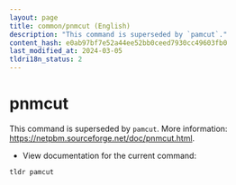 ```yaml
---
layout: page
title: common/pnmcut (English)
description: "This command is superseded by `pamcut`."
content_hash: e0ab97bf7e52a44ee52bb0ceed7930cc49603fb0
last_modified_at: 2024-03-05
tldri18n_status: 2
---
```

# pnmcut

This command is superseded by `pamcut`.
More information: <https://netpbm.sourceforge.net/doc/pnmcut.html>.

- View documentation for the current command:

`tldr pamcut`
